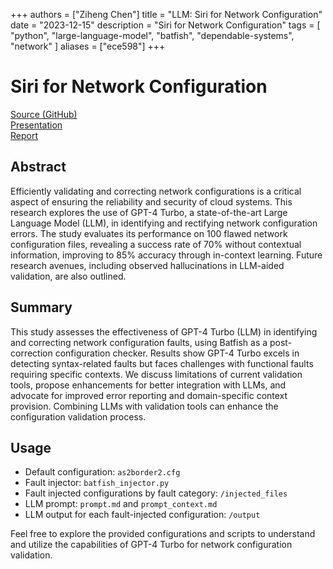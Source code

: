 +++
authors = ["Ziheng Chen"]
title = "LLM: Siri for Network Configuration"
date = "2023-12-15"
description = "Siri for Network Configuration"
tags = [
    "python",
    "large-language-model",
    "batfish",
    "dependable-systems",
    "network"
]
aliases = ["ece598"]
+++

# Siri for Network Configuration

[Source (GitHub)](https://github.com/zihengjackchen/LLM-Network-Configuration)  
[Presentation](https://github.com/zihengjackchen/LLM-Network-Configuration/blob/main/presentation.pdf)  
[Report](https://github.com/zihengjackchen/LLM-Network-Configuration/blob/main/report.pdf)  

## Abstract
Efficiently validating and correcting network configurations is a critical aspect of ensuring the reliability and security of cloud systems. This research explores the use of GPT-4 Turbo, a state-of-the-art Large Language Model (LLM), in identifying and rectifying network configuration errors. The study evaluates its performance on 100 flawed network configuration files, revealing a success rate of 70% without contextual information, improving to 85% accuracy through in-context learning. Future research avenues, including observed hallucinations in LLM-aided validation, are also outlined.

## Summary
This study assesses the effectiveness of GPT-4 Turbo (LLM) in identifying and correcting network configuration faults, using Batfish as a post-correction configuration checker. Results show GPT-4 Turbo excels in detecting syntax-related faults but faces challenges with functional faults requiring specific contexts. We discuss limitations of current validation tools, propose enhancements for better integration with LLMs, and advocate for improved error reporting and domain-specific context provision. Combining LLMs with validation tools can enhance the configuration validation process.

## Usage
- Default configuration: `as2border2.cfg`
- Fault injector: `batfish_injector.py`
- Fault injected configurations by fault category: `/injected_files`
- LLM prompt: `prompt.md` and `prompt_context.md`
- LLM output for each fault-injected configuration: `/output`

Feel free to explore the provided configurations and scripts to understand and utilize the capabilities of GPT-4 Turbo for network configuration validation.